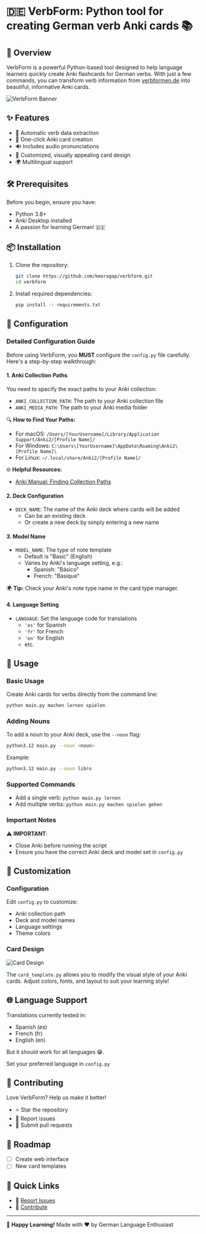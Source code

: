# 🇩🇪 VerbForm: Python tool for creating German verb Anki cards  📚

## 🌟 Overview

VerbForm is a powerful Python-based tool designed to help language learners quickly create Anki flashcards for German verbs. With just a few commands, you can transform verb information from [verbformen.de](https://www.verbformen.de) into beautiful, informative Anki cards.

![VerbForm Banner](verbform.gif)

## ✨ Features

- 🤖 Automatic verb data extraction
- 📇 One-click Anki card creation
- 🔊 Includes audio pronunciations
- 🌈 Customized, visually appealing card design
- 🌍 Multilingual support

## 🛠 Prerequisites

Before you begin, ensure you have:

- Python 3.8+
- Anki Desktop installed
- A passion for learning German! 🇩🇪

## 📦 Installation

1. Clone the repository:
   ```bash
   git clone https://github.com/kmoragap/verbform.git
   cd verbform
   ```

2. Install required dependencies:
   ```bash
   pip install -r requirements.txt
   ```

## 🔧 Configuration

### Detailed Configuration Guide

Before using VerbForm, you **MUST** configure the `config.py` file carefully. Here's a step-by-step walkthrough:

#### 1. Anki Collection Paths

You need to specify the exact paths to your Anki collection:

- `ANKI_COLLECTION_PATH`: The path to your Anki collection file
- `ANKI_MEDIA_PATH`: The path to your Anki media folder

🔍 **How to Find Your Paths:**
- For macOS: `/Users/[YourUsername]/Library/Application Support/Anki2/[Profile Name]/`
- For Windows: `C:\Users\[YourUsername]\AppData\Roaming\Anki2\[Profile Name]\`
- For Linux: `~/.local/share/Anki2/[Profile Name]/`

🌐 **Helpful Resources:**
- [Anki Manual: Finding Collection Paths](https://docs.ankiweb.net/files.html)

#### 2. Deck Configuration

- `DECK_NAME`: The name of the Anki deck where cards will be added
  - Can be an existing deck
  - Or create a new deck by simply entering a new name

#### 3. Model Name

- `MODEL_NAME`: The type of note template
  - Default is "Basic" (English)
  - Varies by Anki's language setting, e.g.:
    - Spanish: "Básico"
    - French: "Basique"

🌍 **Tip:** Check your Anki's note type name in the card type manager.

#### 4. Language Setting

- `LANGUAGE`: Set the language code for translations
  - `'es'` for Spanish
  - `'fr'` for French
  - `'en'` for English
  - etc.

## 🚀 Usage

### Basic Usage

Create Anki cards for verbs directly from the command line:

```bash
python main.py machen lernen spielen
```

### Adding Nouns

To add a noun to your Anki deck, use the `--noun` flag:

```bash
python3.12 main.py --noun <noun>
```

Example:
```bash
python3.12 main.py --noun libro
```

### Supported Commands

- Add a single verb: `python main.py lernen`
- Add multiple verbs: `python main.py machen spielen gehen`

### Important Notes

⚠️ **IMPORTANT**: 
- Close Anki before running the script
- Ensure you have the correct Anki deck and model set in `config.py`

## 🎨 Customization

### Configuration

Edit `config.py` to customize:
- Anki collection path
- Deck and model names
- Language settings
- Theme colors

### Card Design

![Card Design](https://preview.redd.it/i-made-a-small-python-tool-for-creating-german-verb-anki-v0-v5br28smbi4e1.png?width=1504&format=png&auto=webp&s=976c1ad505d3b4e3114c30689d172a22ec425574)


The `card_template.py` allows you to modify the visual style of your Anki cards. Adjust colors, fonts, and layout to suit your learning style!

## 🌐 Language Support

Translations currently tested in:
- Spanish (es)
- French (fr)
- English (en)

But it should work for all languages 😁.

Set your preferred language in `config.py`

## 🤝 Contributing

Love VerbForm? Help us make it better!

- ⭐ Star the repository
- 🐛 Report issues
- 🚀 Submit pull requests

## 📍 Roadmap

- [ ] Create web interface
- [ ] New card templates

## 🔗 Quick Links

- 🐛 [Report Issues](https://github.com/kmoragap/verbform/issues)
- 🌟 [Contribute](https://github.com/kmoragap/verbform/pulls)


---

🌈 **Happy Learning!** Made with ❤️ by German Language Enthusiast
